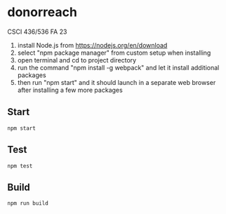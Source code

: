 # donorreach
CSCI 436/536 FA 23

1) install Node.js from https://nodejs.org/en/download
2) select "npm package manager" from custom setup when installing
3) open terminal and cd to project directory
4) run the command "npm install -g webpack" and let it install additional packages
5) then run "npm start" and it should launch in a separate web browser after installing a few more packages

## Start

```
npm start
```

## Test

```
npm test
```

## Build

```
npm run build
```
